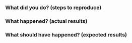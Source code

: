 ### What did you do? (steps to reproduce)

### What happened? (actual results)

### What should have happened? (expected results)

